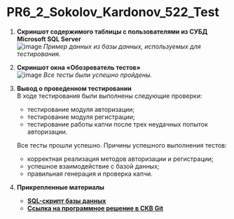 # PR6_2_Sokolov_Kardonov_522_Test

1. **Скриншот содержимого таблицы с пользователями из СУБД Microsoft SQL Server**  
   ![image](https://github.com/user-attachments/assets/fb2e64c4-e6bf-4da8-b785-7b670adf89fd)
   _Пример данных из базы данных, используемых для тестирования._

2. **Скриншот окна «Обозреватель тестов»**  
   ![image](https://github.com/user-attachments/assets/56a96080-ed2d-474e-8cd5-f1534821c1ee)
   _Все тесты были успешно пройдены._

3. **Вывод о проведенном тестировании**  
   В ходе тестирования были выполнены следующие проверки:
   - тестирование модуля авторизации;
   - тестирование модуля регистрации;
   - тестирование работы капчи после трех неудачных попыток авторизации.

   Все тесты прошли успешно. Причины успешного выполнения тестов:
   - корректная реализация методов авторизации и регистрации;
   - успешное взаимодействие с базой данных;
   - правильная генерация и проверка капчи.

4. **Прикрепленные материалы**
   - [**SQL-скрипт базы данных**](ссылка_на_sql_скрипт)
   - [**Ссылка на программное решение в СКВ Git**](ссылка_на_репозиторий)
